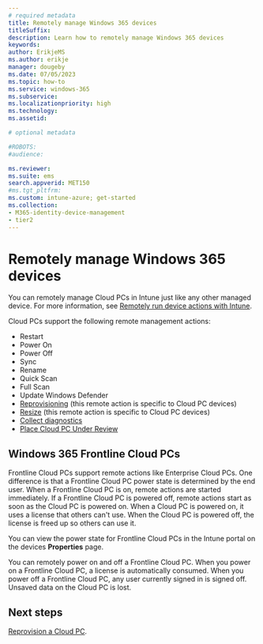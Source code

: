 ```yaml
---
# required metadata
title: Remotely manage Windows 365 devices
titleSuffix:
description: Learn how to remotely manage Windows 365 devices
keywords:
author: ErikjeMS  
ms.author: erikje
manager: dougeby
ms.date: 07/05/2023
ms.topic: how-to
ms.service: windows-365
ms.subservice: 
ms.localizationpriority: high
ms.technology:
ms.assetid: 

# optional metadata

#ROBOTS:
#audience:

ms.reviewer: 
ms.suite: ems
search.appverid: MET150
#ms.tgt_pltfrm:
ms.custom: intune-azure; get-started
ms.collection:
- M365-identity-device-management
- tier2
---
```


# Remotely manage Windows 365 devices

You can remotely manage Cloud PCs in Intune just like any other managed device. For more information, see [Remotely run device actions with Intune](/mem/intune/remote-actions/).

Cloud PCs support the following remote management actions:

- Restart
- Power On
- Power Off
- Sync
- Rename
- Quick Scan
- Full Scan
- Update Windows Defender
- [Reprovisioning](provisioning.md#reprovisioning) (this remote action is specific to Cloud PC devices)
- [Resize](resize-cloud-pc.md#resize-a-cloud-pc) (this remote action is specific to Cloud PC devices)
- [Collect diagnostics](/mem/intune/remote-actions/collect-diagnostics)
- [Place Cloud PC Under Review](place-cloud-pc-under-review.md)

## Windows 365 Frontline Cloud PCs

Frontline Cloud PCs support remote actions like Enterprise Cloud PCs. One difference is that a Frontline Cloud PC power state is determined by the end user. When a Frontline Cloud PC is on, remote actions are started immediately. If a Frontline Cloud PC is powered off, remote actions start as soon as the Cloud PC is powered on. When a Cloud PC is powered on, it uses a license that others can't use. When the Cloud PC is powered off, the license is freed up so others can use it.

You can view the power state for Frontline Cloud PCs in the Intune portal on the devices **Properties** page.

You can remotely power on and off a Frontline Cloud PC. When you power on a Frontline Cloud PC, a license is automatically consumed. When you power off a Frontline Cloud PC, any user currently signed in is signed off. Unsaved data on the Cloud PC is lost.

<!-- ########################## -->
## Next steps

[Reprovision a Cloud PC](reprovision-cloud-pc.md).
